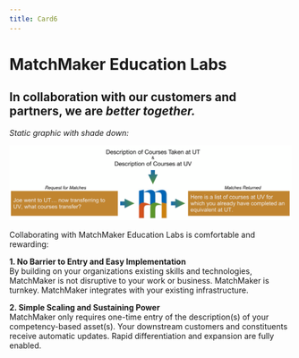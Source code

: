 ```yaml
---
title: Card6
---
```

# MatchMaker Education Labs  

## In collaboration with our customers and partners, we are *better together.*

*Static graphic with shade down:*

![Alt Text for Sample Image](/mmassets/Uni-Transfer.svg)

Collaborating with MatchMaker Education Labs is comfortable and rewarding:

**1. No Barrier to Entry and Easy Implementation**<br/>By building on your organizations existing skills and technologies, MatchMaker is not disruptive to your work or business. MatchMaker is turnkey. MatchMaker integrates with your existing infrastructure. 

**2. Simple Scaling and Sustaining Power**<br/>MatchMaker only requires one-time entry of the description(s) of your competency-based asset(s). Your downstream customers and constituents receive automatic updates. Rapid differentiation and expansion are fully enabled.



